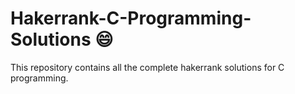# Hakerrank-C-Programming-Solutions :smile:
This repository contains all the complete hakerrank solutions for C programming. 
